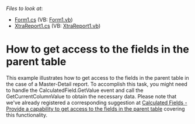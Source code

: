 <!-- default file list -->
*Files to look at*:

* [Form1.cs](./CS/GetValue/Form1.cs) (VB: [Form1.vb](./VB/GetValue/Form1.vb))
* [XtraReport1.cs](./CS/GetValue/XtraReport1.cs) (VB: [XtraReport1.vb](./VB/GetValue/XtraReport1.vb))
<!-- default file list end -->
# How to get access to the fields in the parent table


<p>This example illustrates how to get access to the fields in the parent table in the case of a Master-Detail report. To accomplish this task, you might need to handle the CalculatedField.GetValue event and call the GetCurrentColumnValue to obtain the necessary data. Please note that we've already registered a corresponding suggestion at <a href="https://www.devexpress.com/Support/Center/p/S31442">Calculated Fields - Provide a capability to get access to the fields in the parent table</a> covering this functionality.</p>

<br/>


